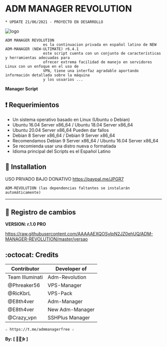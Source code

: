 ﻿# ADM MANAGER REVOLUTION
```
* UPDATE 21/06/2021 - PROYECTO EN DESARROLLO
```
![logo](https://github.com/AAAAAEXQOSyIpN2JZ0ehUQ/ADM-MANAGER-REVOLUTION/blob/main/Imagenes/ADM_MANAGER_REVOLUTION.png)

```
ADM MANAGER REVOLUTION 
                 es la continuacion privada en español latino de NEW ADM-MANAGER (NEW-ULTIMATE) r6.4.1
                 este script cuenta con un conjunto de características y herramientas adecuadas para 
                 ofrecer extrema facilidad de manejo en servidores Linux con un enfoque en el uso de 
                 VPN, tiene una interfaz agradable aportando información detallada sobre la máquina
                 y los usuarios ...
```

**Manager Script**

## :heavy_exclamation_mark: Requerimientos

* Un sistema operativo basado en Linux (Ubuntu o Debian)
* Ubuntu 16.04 Server x86_64 / Ubuntu 18.04 Server x86_64
* Ubuntu 20.04 Server x86_64 Pueden dar fallos
* Debian 8 Server x86_64  / Debian 9 Server x86_64
* Recomendamos Debian 9 Server x86_64 / Ubuntu 16.04 Server x86_64
* Se recomienda usar una distro nueva o formatiada
* Idioma principal del Scripts es el Español Latino

## :book: Installation

USO PRIVADO BAJO DONATIVO https://paypal.me/JPGR7

```
ADM-REVOLUTION (las dependencias faltantes se instalarán automáticamente)
```
-------------------------------------------------------------------------------

## :scroll: Registro de cambios

**VERSION: r.1.0 PRO**

https://raw.githubusercontent.com/AAAAAEXQOSyIpN2JZ0ehUQ/ADM-MANAGER-REVOLUTION/master/versao

## :octocat: Credits

| Contributor      | Developer of    |
| ---------------- | --------------- |
| Team Illuminati  | Adm-Revolution  |
| @Phreaker56      | VPS-Manager     |
| @RicKbrL         | VPS-Pack        |
| @E8th4ver        | Adm-Manager     |
| @E8th4ver        | New Adm-Manager |
| @Crazy_vpn       | SSHPlus Manager |

```
☆ https://t.me/admmanagerfree ☆
```

**By: [  ⃘⃤꙰✰ ]**